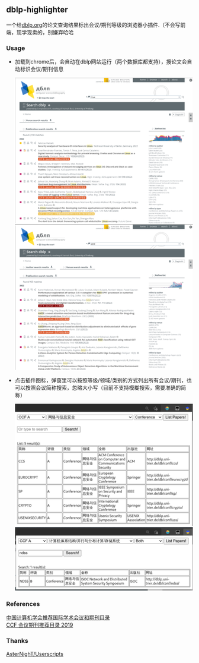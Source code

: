 ## dblp-highlighter

一个给[dblp.org](dblp.org)的论文查询结果标出会议/期刊等级的浏览器小插件.（不会写前端，现学现卖的，别嫌弃哈哈

### Usage

- 加载到chrome后，会自动在dblp网站运行（两个数据库都支持），搜论文会自动标识会议/期刊信息

  <img title="" src="./images/highlight-1.png" alt="" width="500" data-align="center">
  <img title="" src="./images/highlight-2.png" alt="" width="500" data-align="center">

- 点击插件图标，弹窗里可以按照等级/领域/类别的方式列出所有会议/期刊，也可以按照会议简称搜索，忽略大小写（目前不支持模糊搜索，需要准确的简称）

  <img title="" src="./images/list.png" alt="" width="500" data-align="center">
  <img title="" src="./images/search.png" alt="" width="500" data-align="center">

### References

[中国计算机学会推荐国际学术会议和期刊目录](https://www.ccf.org.cn/Academic_Evaluation/By_category/)  
[CCF 会议期刊推荐目录 2019](https://github.com/magichan/CCF-Recommended-Catalog-2019)  

### Thanks

[AsterNighT/Userscripts](https://github.com/AsterNighT/Userscripts/tree/master/scripts/paperjudge)
